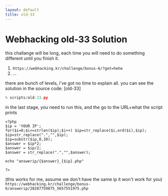 ```yaml
---
layout: default
title: old-33
---
```


# Webhacking old-33 Solution


this challange will be long, each time you will need to do something different until you finish it.
1. `https://webhacking.kr/challenge/bonus-6/?get=hehe`
2. ...


there are bunch of levels, i've got no time to explain all. you can see the solution in the source code:
[old-33]
```python
% scripts/old-33.py
```



in the last stage, you need to run this, and the go to the URL+what the script prints
```
<?php
$ip = 'YOUR IP';
for($i=0;$i<=strlen($ip);$i++) $ip=str_replace($i,ord($i),$ip);
$ip=str_replace(".","",$ip);
$ip=substr($ip,0,10);
$answer = $ip*2;
$answer = $ip/2;
$answer = str_replace(".","",$answer);

echo "answerip/{$answer}_{$ip}.php"

?>
```


(this works for me, assume we don't have the same ip it won't work for you)
`https://webhacking.kr/challenge/bonus-6/answerip/28287759875_5657551975.php`

